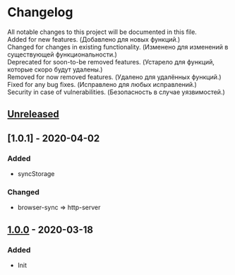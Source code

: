 # Changelog

All notable changes to this project will be documented in this file.  
Added for new features. (Добавлено для новых функций.)  
Changed for changes in existing functionality. (Изменено для изменений в существующей функциональности.)  
Deprecated for soon-to-be removed features. (Устарело для функций, которые скоро будут удалены.)  
Removed for now removed features. (Удалено для удалённых функций.)  
Fixed for any bug fixes. (Исправлено для любых исправлений.)  
Security in case of vulnerabilities. (Безопасность в случае уязвимостей.)

## [Unreleased]

## [1.0.1] - 2020-04-02
### Added
* syncStorage
### Changed
* browser-sync => http-server

## [1.0.0] - 2020-03-18
### Added
* Init

[Unreleased]: ../../compare/v1.0.0...HEAD
[1.0.0]: ../../releases/tag/v1.0.0
